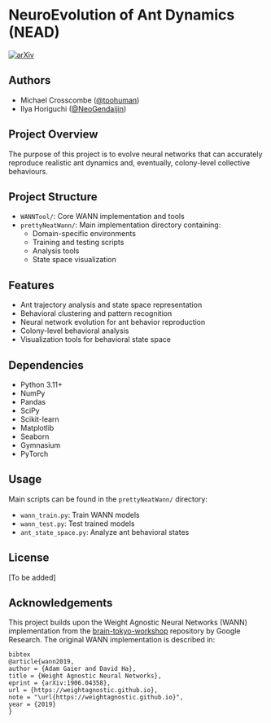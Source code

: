 # NeuroEvolution of Ant Dynamics (NEAD)

[![arXiv](https://img.shields.io/badge/paper-arxiv-red?style=for-the-badge)](https://arxiv.org)

## Authors
- Michael Crosscombe ([@toohuman](https://github.com/toohuman))
- Ilya Horiguchi ([@NeoGendaijin](https://github.com/NeoGendaijin))

## Project Overview
The purpose of this project is to evolve neural networks that can accurately reproduce realistic ant dynamics and, eventually, colony-level collective behaviours.

## Project Structure
- `WANNTool/`: Core WANN implementation and tools
- `prettyNeatWann/`: Main implementation directory containing:
  - Domain-specific environments
  - Training and testing scripts
  - Analysis tools
  - State space visualization

## Features
- Ant trajectory analysis and state space representation
- Behavioral clustering and pattern recognition
- Neural network evolution for ant behavior reproduction
- Colony-level behavioral analysis
- Visualization tools for behavioral state space

## Dependencies
- Python 3.11+
- NumPy
- Pandas
- SciPy
- Scikit-learn
- Matplotlib
- Seaborn
- Gymnasium
- PyTorch

## Usage
Main scripts can be found in the `prettyNeatWann/` directory:
- `wann_train.py`: Train WANN models
- `wann_test.py`: Test trained models
- `ant_state_space.py`: Analyze ant behavioral states

## License
[To be added]

## Acknowledgements
This project builds upon the Weight Agnostic Neural Networks (WANN) implementation from the [brain-tokyo-workshop](https://github.com/google/brain-tokyo-workshop/tree/master/WANNRelease) repository by Google Research. The original WANN implementation is described in:
```
bibtex
@article{wann2019,
author = {Adam Gaier and David Ha},
title = {Weight Agnostic Neural Networks},
eprint = {arXiv:1906.04358},
url = {https://weightagnostic.github.io},
note = "\url{https://weightagnostic.github.io}",
year = {2019}
}
```
